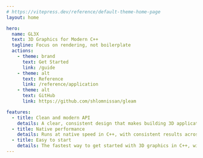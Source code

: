 ```yaml
---
# https://vitepress.dev/reference/default-theme-home-page
layout: home

hero:
  name: GL3X
  text: 3D Graphics for Modern C++
  tagline: Focus on rendering, not boilerplate
  actions:
    - theme: brand
      text: Get Started
      link: /guide
    - theme: alt
      text: Reference
      link: /reference/application
    - theme: alt
      text: GitHub
      link: https://github.com/shlomnissan/gleam

features:
  - title: Clean and modern API
    details: A clear, consistent design that makes building 3D applications in C++ straightforward and enjoyable.
  - title: Native performance
    details: Runs at native speed in C++, with consistent results across Windows, macOS, and Linux.
  - title: Easy to start
    details: The fastest way to get started with 3D graphics in C++, with simple examples and accessible resources.
---
```


